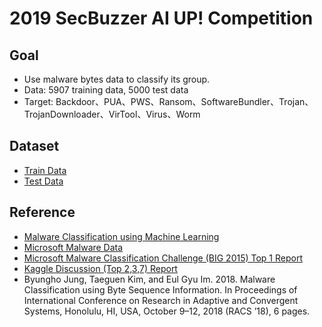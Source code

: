 # 2019 SecBuzzer AI UP! Competition

## Goal
* Use malware bytes data to classify its group.
* Data: 5907 training data, 5000 test data
* Target: Backdoor、PUA、PWS、Ransom、SoftwareBundler、Trojan、TrojanDownloader、VirTool、Virus、Worm 

## Dataset
* [Train Data](https://storage.googleapis.com/sec-static/competition/dataset/malware/train.zip)
* [Test Data](https://storage.googleapis.com/sec-static/competition/dataset/malware/test.zip)

## Reference
* [Malware Classification using Machine Learning](https://towardsdatascience.com/malware-classification-using-machine-learning-7c648fb1da79)
* [Microsoft Malware Data](https://github.com/melanieihuei/Malware-Classification)
* [Microsoft Malware Classification Challenge (BIG 2015) Top 1 Report](http://blog.kaggle.com/2015/05/26/microsoft-malware-winners-interview-1st-place-no-to-overfitting/)
* [Kaggle Discussion (Top 2,3,7) Report](https://www.kaggle.com/c/malware-classification/discussion)
* Byungho Jung, Taeguen Kim, and Eul Gyu Im. 2018. Malware Classification
using Byte Sequence Information. In Proceedings of International Conference
on Research in Adaptive and Convergent Systems, Honolulu, HI, USA, October
9–12, 2018 (RACS ’18), 6 pages.
